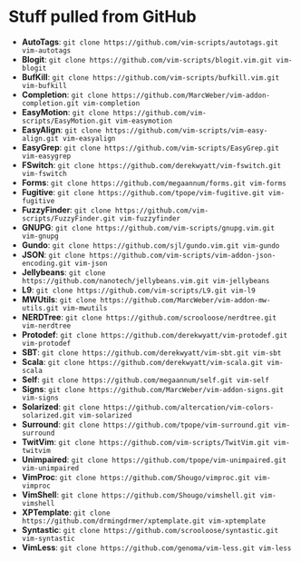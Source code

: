 # Stuff pulled from GitHub

* **AutoTags**:      `git clone https://github.com/vim-scripts/autotags.git vim-autotags`
* **Blogit**:        `git clone https://github.com/vim-scripts/blogit.vim.git vim-blogit`
* **BufKill**:       `git clone https://github.com/vim-scripts/bufkill.vim.git vim-bufkill`
* **Completion**:    `git clone https://github.com/MarcWeber/vim-addon-completion.git vim-completion`
* **EasyMotion**:    `git clone https://github.com/vim-scripts/EasyMotion.git vim-easymotion`
* **EasyAlign**:     `git clone https://github.com/vim-scripts/vim-easy-align.git vim-easyalign`
* **EasyGrep**:		 `git clone https://github.com/vim-scripts/EasyGrep.git vim-easygrep`
* **FSwitch**:       `git clone https://github.com/derekwyatt/vim-fswitch.git vim-fswitch`
* **Forms**:         `git clone https://github.com/megaannum/forms.git vim-forms`
* **Fugitive**:      `git clone https://github.com/tpope/vim-fugitive.git vim-fugitive`
* **FuzzyFinder**:   `git clone https://github.com/vim-scripts/FuzzyFinder.git vim-fuzzyfinder`
* **GNUPG**:         `git clone https://github.com/vim-scripts/gnupg.vim.git vim-gnupg`
* **Gundo**:         `git clone https://github.com/sjl/gundo.vim.git vim-gundo`
* **JSON**:          `git clone https://github.com/vim-scripts/vim-addon-json-encoding.git vim-json`
* **Jellybeans**:    `git clone https://github.com/nanotech/jellybeans.vim.git vim-jellybeans`
* **L9**:            `git clone https://github.com/vim-scripts/L9.git vim-l9`
* **MWUtils**:       `git clone https://github.com/MarcWeber/vim-addon-mw-utils.git vim-mwutils`
* **NERDTree**:      `git clone https://github.com/scrooloose/nerdtree.git vim-nerdtree`
* **Protodef**:      `git clone https://github.com/derekwyatt/vim-protodef.git vim-protodef`
* **SBT**:           `git clone https://github.com/derekwyatt/vim-sbt.git vim-sbt`
* **Scala**:         `git clone https://github.com/derekwyatt/vim-scala.git vim-scala`
* **Self**:          `git clone https://github.com/megaannum/self.git vim-self`
* **Signs**:         `git clone https://github.com/MarcWeber/vim-addon-signs.git vim-signs`
* **Solarized**:     `git clone https://github.com/altercation/vim-colors-solarized.git vim-solarized`
* **Surround**:      `git clone https://github.com/tpope/vim-surround.git vim-surround`
* **TwitVim**:       `git clone https://github.com/vim-scripts/TwitVim.git vim-twitvim`
* **Unimpaired**:    `git clone https://github.com/tpope/vim-unimpaired.git vim-unimpaired`
* **VimProc**:       `git clone https://github.com/Shougo/vimproc.git vim-vimproc`
* **VimShell**:      `git clone https://github.com/Shougo/vimshell.git vim-vimshell`
* **XPTemplate**:    `git clone https://github.com/drmingdrmer/xptemplate.git vim-xptemplate`
* **Syntastic**:     `git clone https://github.com/scrooloose/syntastic.git vim-syntastic`
* **VimLess**:     `git clone https://github.com/genoma/vim-less.git vim-less`
